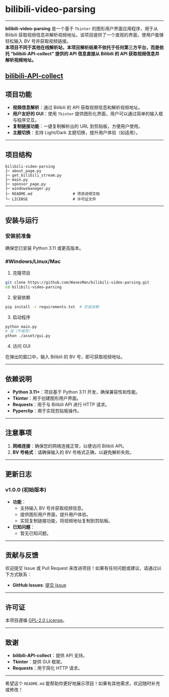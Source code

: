 # bilibili-video-parsing


---

**bilibili-video-parsing** 是一个基于 `Tkinter` 的图形用户界面应用程序，用于从 Bilibili 获取视频信息并解析视频地址。该项目提供了一个直观的界面，使用户能够轻松输入 BV 号并获取视频链接。
<br>**本项目不同于其他在线解析站，本项目解析结果不依托于任何第三方平台，而是依托 “bilibili-API-collect” 提供的 API 信息直接从 Bilibili 的 API 获取视频信息并解析视频地址。**

[bilibili-API-collect](https://github.com/SocialSisterYi/bilibili-API-collect)
---

## 项目功能

- **视频信息解析**：通过 Bilibili 的 API 获取视频信息和解析视频地址。
- **用户友好的 GUI**：使用 `Tkinter` 提供图形化界面，用户可以通过简单的输入框与程序交互。
- **复制链接功能**：一键复制解析出的 URL 到剪贴板，方便用户使用。
- **主题切换**：支持 Light/Dark 主题切换，提升用户体验（如适用）。

---

## 项目结构

```
bilibili-video-parsing          
├─ about_page.py                
├─ get_bilibili_stream.py                        
├─ main.py                      
├─ sponsor_page.py              
├─ windowsmanager.py            
├─ README.md                  # 项目说明文档
└─ LICENSE                    # 许可证文件
```

---

## 安装与运行

### 安装前准备

确保您已安装 Python 3.11 或更高版本。

### #Windows/Linux/Mac

1. 克隆项目

```bash
git clone https://github.com/WavesMan/bilibili-video-parsing.git
cd bilibili-video-parsing
```

2. 安装依赖

```bash
pip install -r requirements.txt  # 安装依赖
```

3. 启动程序

```bash
python main.py
# 或（不推荐）
pthon ./asset/gui.py
```

4. 访问 GUI

在弹出的窗口中，输入 Bilibili 的 BV 号，即可获取视频地址。

---

## 依赖说明

- **Python 3.11+**：项目基于 Python 3.11 开发，确保兼容性和性能。
- **Tkinter**：用于创建图形用户界面。
- **Requests**：用于与 Bilibili API 进行 HTTP 请求。
- **Pyperclip**：用于实现剪贴板操作。

---

## 注意事项

1. **网络连接**：确保您的网络连接正常，以便访问 Bilibili API。
2. **BV 号格式**：请确保输入的 BV 号格式正确，以避免解析失败。

---

## 更新日志

### v1.0.0 (初始版本)
- **功能**：
  - 支持输入 BV 号并获取视频信息。
  - 提供图形用户界面，提升用户体验。
  - 实现复制链接功能，将视频地址复制到剪贴板。
- **已知问题**：
  - 暂无已知问题。

---

## 贡献与反馈

欢迎提交 Issue 或 Pull Request 来改进项目！如果有任何问题或建议，请通过以下方式联系：

- **GitHub Issues**: [提交 Issue](https://github.com/WavesMan/bilibili-video-parsing/issues)

---

## 许可证

本项目遵循 [GPL-2.0 License](LICENSE)。

---

## 致谢

- **bilibili-API-collect**：提供 API 支持。
- **Tkinter**：提供 GUI 框架。
- **Requests**：用于简化 HTTP 请求。

---

希望这个 `README.md` 能帮助你更好地展示项目！如果有其他需求，欢迎随时补充或修改！